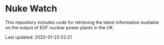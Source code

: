# Nuke Watch

This repository includes code for retrieving the latest information available on the output of EDF nuclear power plants in the UK.

Last updated: 2022-01-23 02:21